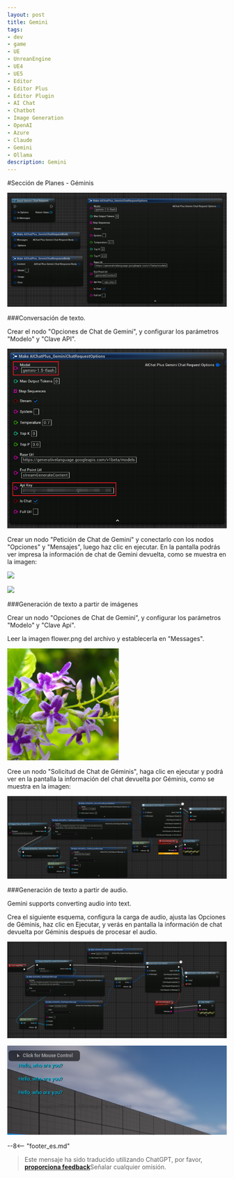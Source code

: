 ```yaml
---
layout: post
title: Gemini
tags:
- dev
- game
- UE
- UnreanEngine
- UE4
- UE5
- Editor
- Editor Plus
- Editor Plugin
- AI Chat
- Chatbot
- Image Generation
- OpenAI
- Azure
- Claude
- Gemini
- Ollama
description: Gemini
---
```


<meta property="og:title" content="UE 插件 AIChatPlus 使用说明 - 蓝图篇 - Gemini" />

#Sección de Planes - Géminis

![](assets/img/2024-ue-aichatplus/usage/blueprint/gemini_all.png)

###Conversación de texto.

Crear el nodo "Opciones de Chat de Gemini", y configurar los parámetros "Modelo" y "Clave API".

![](assets/img/2024-ue-aichatplus/usage/blueprint/gemini_chat_1.png)

Crear un nodo "Petición de Chat de Gemini" y conectarlo con los nodos "Opciones" y "Mensajes", luego haz clic en ejecutar. En la pantalla podrás ver impresa la información de chat de Gemini devuelta, como se muestra en la imagen:

![](assets/img/2024-ue-aichatplus/guide_gemini_blueprint_chat_1.png)

![](assets/img/2024-ue-aichatplus/guide_gemini_blueprint_chat_2.png)

###Generación de texto a partir de imágenes

Crear un nodo "Opciones de Chat de Gemini", y configurar los parámetros "Modelo" y "Clave Api".

Leer la imagen flower.png del archivo y establecerla en "Messages".

![flower.png](assets/img/2024-ue-aichatplus/usage/blueprint/gemini_vision_1.png)

Cree un nodo "Solicitud de Chat de Géminis", haga clic en ejecutar y podrá ver en la pantalla la información del chat devuelta por Géminis, como se muestra en la imagen:

![](assets/img/2024-ue-aichatplus/usage/blueprint/gemini_vision_2.png)

###Generación de texto a partir de audio.

Gemini supports converting audio into text.

Crea el siguiente esquema, configura la carga de audio, ajusta las Opciones de Géminis, haz clic en Ejecutar, y verás en pantalla la información de chat devuelta por Géminis después de procesar el audio. 

![guide bludprint](assets/img/2024-ue-aichatplus/guide_gemini_blueprint_sound_1.png)

![guide bludprint](assets/img/2024-ue-aichatplus/guide_gemini_blueprint_sound_2.png)

--8<-- "footer_es.md"


> Este mensaje ha sido traducido utilizando ChatGPT, por favor, [**proporciona feedback**](https://github.com/disenone/wiki_blog/issues/new)Señalar cualquier omisión. 
